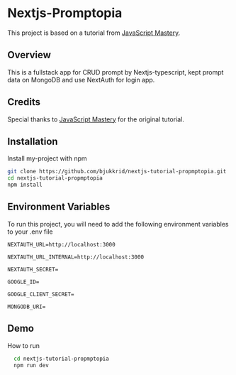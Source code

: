 # Nextjs-Promptopia

This project is based on a tutorial from [JavaScript Mastery](https://www.youtube.com/watch?v=wm5gMKuwSYk&t=11581s).

## Overview

This is a fullstack app for CRUD prompt by Nextjs-typescript, kept prompt data on MongoDB and use NextAuth for login app.


## Credits

Special thanks to [JavaScript Mastery](https://www.youtube.com/watch?v=wm5gMKuwSYk&t=11581s) for the original tutorial.

## Installation

Install my-project with npm

```bash
git clone https://github.com/bjukkrid/nextjs-tutorial-propmptopia.git
cd nextjs-tutorial-propmptopia
npm install
```
    
## Environment Variables

To run this project, you will need to add the following environment variables to your .env file

`NEXTAUTH_URL=http://localhost:3000`

`NEXTAUTH_URL_INTERNAL=http://localhost:3000`

`NEXTAUTH_SECRET=`

`GOOGLE_ID=`

`GOOGLE_CLIENT_SECRET=`

`MONGODB_URI=`


## Demo

How to run

```bash
  cd nextjs-tutorial-propmptopia
  npm run dev
```
